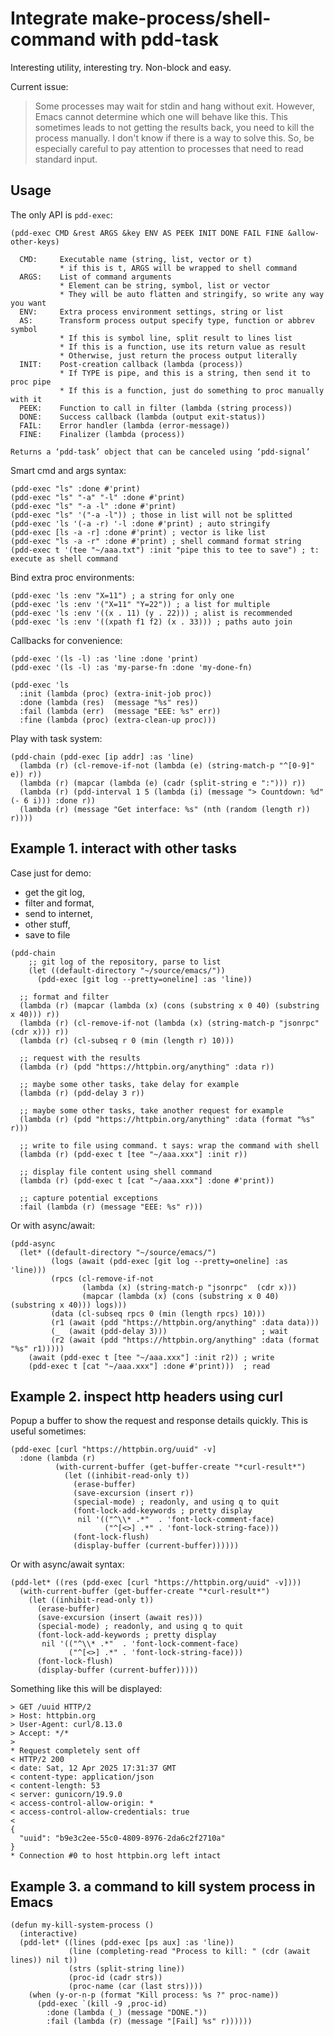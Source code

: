 # Integrate make-process/shell-command with pdd-task

Interesting utility, interesting try. Non-block and easy.

Current issue:
> Some processes may wait for stdin and hang without exit. However, Emacs cannot determine which one will behave like this. This sometimes leads to not getting the results back, you need to kill the process manually. I don't know if there is a way to solve this. So, be especially careful to pay attention to processes that need to read standard input.

## Usage

The only API is `pdd-exec`:
```
(pdd-exec CMD &rest ARGS &key ENV AS PEEK INIT DONE FAIL FINE &allow-other-keys)

  CMD:     Executable name (string, list, vector or t)
           * if this is t, ARGS will be wrapped to shell command
  ARGS:    List of command arguments
           * Element can be string, symbol, list or vector
           * They will be auto flatten and stringify, so write any way you want
  ENV:     Extra process environment settings, string or list
  AS:      Transform process output specify type, function or abbrev symbol
           * If this is symbol line, split result to lines list
           * If this is a function, use its return value as result
           * Otherwise, just return the process output literally
  INIT:    Post-creation callback (lambda (process))
           * If TYPE is pipe, and this is a string, then send it to proc pipe
           * If this is a function, just do something to proc manually with it
  PEEK:    Function to call in filter (lambda (string process))
  DONE:    Success callback (lambda (output exit-status))
  FAIL:    Error handler (lambda (error-message))
  FINE:    Finalizer (lambda (process))

Returns a ‘pdd-task’ object that can be canceled using ‘pdd-signal’
```

Smart cmd and args syntax:
```emacs-lisp
(pdd-exec "ls" :done #'print)
(pdd-exec "ls" "-a" "-l" :done #'print)
(pdd-exec "ls" "-a -l" :done #'print)
(pdd-exec "ls" '("-a -l")) ; those in list will not be splitted
(pdd-exec 'ls '(-a -r) '-l :done #'print) ; auto stringify
(pdd-exec [ls -a -r] :done #'print) ; vector is like list
(pdd-exec "ls -a -r" :done #'print) ; shell command format string
(pdd-exec t '(tee "~/aaa.txt") :init "pipe this to tee to save") ; t: execute as shell command
```

Bind extra proc environments:
```emacs-lisp
(pdd-exec 'ls :env "X=11") ; a string for only one
(pdd-exec 'ls :env '("X=11" "Y=22")) ; a list for multiple
(pdd-exec 'ls :env '((x . 11) (y . 22))) ; alist is recommended
(pdd-exec 'ls :env '((xpath f1 f2) (x . 33))) ; paths auto join
```

Callbacks for convenience:
```emacs-lisp
(pdd-exec '(ls -l) :as 'line :done 'print)
(pdd-exec '(ls -l) :as 'my-parse-fn :done 'my-done-fn)

(pdd-exec 'ls
  :init (lambda (proc) (extra-init-job proc))
  :done (lambda (res)  (message "%s" res))
  :fail (lambda (err)  (message "EEE: %s" err))
  :fine (lambda (proc) (extra-clean-up proc)))
```

Play with task system:
```
(pdd-chain (pdd-exec [ip addr] :as 'line)
  (lambda (r) (cl-remove-if-not (lambda (e) (string-match-p "^[0-9]" e)) r))
  (lambda (r) (mapcar (lambda (e) (cadr (split-string e ":"))) r))
  (lambda (r) (pdd-interval 1 5 (lambda (i) (message "> Countdown: %d" (- 6 i))) :done r))
  (lambda (r) (message "Get interface: %s" (nth (random (length r)) r))))
```

## Example 1. interact with other tasks

Case just for demo:
- get the git log,
- filter and format,
- send to internet,
- other stuff,
- save to file

```emacs-lisp
(pdd-chain
    ;; git log of the repository, parse to list
    (let ((default-directory "~/source/emacs/"))
      (pdd-exec [git log --pretty=oneline] :as 'line))

  ;; format and filter
  (lambda (r) (mapcar (lambda (x) (cons (substring x 0 40) (substring x 40))) r))
  (lambda (r) (cl-remove-if-not (lambda (x) (string-match-p "jsonrpc"  (cdr x))) r))
  (lambda (r) (cl-subseq r 0 (min (length r) 10)))

  ;; request with the results
  (lambda (r) (pdd "https://httpbin.org/anything" :data r))

  ;; maybe some other tasks, take delay for example
  (lambda (r) (pdd-delay 3 r))

  ;; maybe some other tasks, take another request for example
  (lambda (r) (pdd "https://httpbin.org/anything" :data (format "%s" r)))

  ;; write to file using command. t says: wrap the command with shell
  (lambda (r) (pdd-exec t [tee "~/aaa.xxx"] :init r))

  ;; display file content using shell command
  (lambda (r) (pdd-exec t [cat "~/aaa.xxx"] :done #'print))

  ;; capture potential exceptions
  :fail (lambda (r) (message "EEE: %s" r)))
```

Or with async/await:
```emacs-lisp
(pdd-async
  (let* ((default-directory "~/source/emacs/")
         (logs (await (pdd-exec [git log --pretty=oneline] :as 'line)))
         (rpcs (cl-remove-if-not
                (lambda (x) (string-match-p "jsonrpc"  (cdr x)))
                (mapcar (lambda (x) (cons (substring x 0 40) (substring x 40))) logs)))
         (data (cl-subseq rpcs 0 (min (length rpcs) 10)))
         (r1 (await (pdd "https://httpbin.org/anything" :data data)))
         (_  (await (pdd-delay 3)))                     ; wait
         (r2 (await (pdd "https://httpbin.org/anything" :data (format "%s" r1)))))
    (await (pdd-exec t [tee "~/aaa.xxx"] :init r2)) ; write
    (pdd-exec t [cat "~/aaa.xxx"] :done #'print)))  ; read
```

## Example 2. inspect http headers using curl

Popup a buffer to show the request and response details quickly. This is useful sometimes:

```emacs-lisp
(pdd-exec [curl "https://httpbin.org/uuid" -v]
  :done (lambda (r)
          (with-current-buffer (get-buffer-create "*curl-result*")
            (let ((inhibit-read-only t))
              (erase-buffer)
              (save-excursion (insert r))
              (special-mode) ; readonly, and using q to quit
              (font-lock-add-keywords ; pretty display
               nil '(("^\\* .*"  . 'font-lock-comment-face)
                     ("^[<>] .*" . 'font-lock-string-face)))
              (font-lock-flush)
              (display-buffer (current-buffer))))))
```

Or with async/await syntax:
```emacs-lisp
(pdd-let* ((res (pdd-exec [curl "https://httpbin.org/uuid" -v])))
  (with-current-buffer (get-buffer-create "*curl-result*")
    (let ((inhibit-read-only t))
      (erase-buffer)
      (save-excursion (insert (await res)))
      (special-mode) ; readonly, and using q to quit
      (font-lock-add-keywords ; pretty display
       nil '(("^\\* .*"  . 'font-lock-comment-face)
             ("^[<>] .*" . 'font-lock-string-face)))
      (font-lock-flush)
      (display-buffer (current-buffer)))))
```

Something like this will be displayed:
```
> GET /uuid HTTP/2
> Host: httpbin.org
> User-Agent: curl/8.13.0
> Accept: */*
>
* Request completely sent off
< HTTP/2 200
< date: Sat, 12 Apr 2025 17:31:37 GMT
< content-type: application/json
< content-length: 53
< server: gunicorn/19.9.0
< access-control-allow-origin: *
< access-control-allow-credentials: true
<
{
  "uuid": "b9e3c2ee-55c0-4809-8976-2da6c2f2710a"
}
* Connection #0 to host httpbin.org left intact
```

## Example 3. a command to kill system process in Emacs

```emacs-lisp
(defun my-kill-system-process ()
  (interactive)
  (pdd-let* ((lines (pdd-exec [ps aux] :as 'line))
             (line (completing-read "Process to kill: " (cdr (await lines)) nil t))
             (strs (split-string line))
             (proc-id (cadr strs))
             (proc-name (car (last strs))))
    (when (y-or-n-p (format "Kill process: %s ?" proc-name))
      (pdd-exec `(kill -9 ,proc-id)
        :done (lambda (_) (message "DONE."))
        :fail (lambda (r) (message "[Fail] %s" r))))))
```
